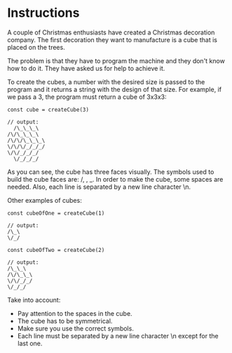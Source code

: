 # Instructions

A couple of Christmas enthusiasts have created a Christmas decoration company. The first decoration they want to manufacture is a cube that is placed on the trees.

The problem is that they have to program the machine and they don't know how to do it. They have asked us for help to achieve it.

To create the cubes, a number with the desired size is passed to the program and it returns a string with the design of that size. For example, if we pass a 3, the program must return a cube of 3x3x3:

    const cube = createCube(3)

    // output:
      /\_\_\_\
    /\/\_\_\_\
    /\/\/\_\_\_\
    \/\/\/_/_/_/
    \/\/_/_/_/
      \/_/_/_/

As you can see, the cube has three faces visually. The symbols used to build the cube faces are: /, \, \_. In order to make the cube, some spaces are needed. Also, each line is separated by a new line character \n.

Other examples of cubes:

    const cubeOfOne = createCube(1)

    // output:
    /\_\
    \/_/

    const cubeOfTwo = createCube(2)

    // output:
    /\_\_\
    /\/\_\_\
    \/\/_/_/
    \/_/_/

Take into account:

- Pay attention to the spaces in the cube.
- The cube has to be symmetrical.
- Make sure you use the correct symbols.
- Each line must be separated by a new line character \n except for the last one.
